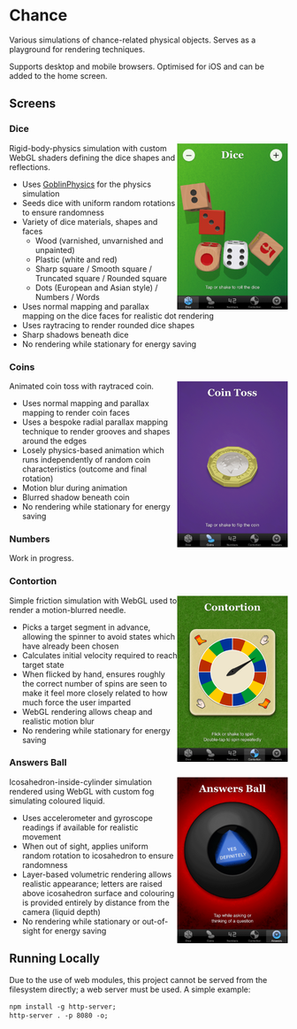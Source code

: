 # Chance

Various simulations of chance-related physical objects. Serves as a
playground for rendering techniques.

Supports desktop and mobile browsers. Optimised for iOS and can be
added to the home screen.

## Screens

### Dice

<img src="screenshots/dice-small.png" alt="Dice preview" width="200" align="right" />

Rigid-body-physics simulation with custom WebGL shaders defining the
dice shapes and reflections.

* Uses [GoblinPhysics](https://github.com/chandlerprall/GoblinPhysics)
  for the physics simulation
* Seeds dice with uniform random rotations to ensure randomness
* Variety of dice materials, shapes and faces
  - Wood (varnished, unvarnished and unpainted)
  - Plastic (white and red)
  - Sharp square / Smooth square / Truncated square / Rounded square
  - Dots (European and Asian style) / Numbers / Words
* Uses normal mapping and parallax mapping on the dice faces for
  realistic dot rendering
* Uses raytracing to render rounded dice shapes
* Sharp shadows beneath dice
* No rendering while stationary for energy saving

### Coins

<img src="screenshots/coins-small.png" alt="Coins preview" width="200" align="right" />

Animated coin toss with raytraced coin.

* Uses normal mapping and parallax mapping to render coin faces
* Uses a bespoke radial parallax mapping technique to render grooves
  and shapes around the edges
* Losely physics-based animation which runs independently of random
  coin characteristics (outcome and final rotation)
* Motion blur during animation
* Blurred shadow beneath coin
* No rendering while stationary for energy saving

### Numbers

Work in progress.

### Contortion

<img src="screenshots/contortion-small.png" alt="Contortion preview" width="200" align="right" />

Simple friction simulation with WebGL used to render a motion-blurred
needle.

* Picks a target segment in advance, allowing the spinner to avoid
  states which have already been chosen
* Calculates initial velocity required to reach target state
* When flicked by hand, ensures roughly the correct number of spins
  are seen to make it feel more closely related to how much force the
  user imparted
* WebGL rendering allows cheap and realistic motion blur
* No rendering while stationary for energy saving

### Answers Ball

<img src="screenshots/answers-small.png" alt="Answers Ball preview" width="200" align="right" />

Icosahedron-inside-cylinder simulation rendered using WebGL with custom
fog simulating coloured liquid.

* Uses accelerometer and gyroscope readings if available for realistic
  movement
* When out of sight, applies uniform random rotation to icosahedron to
  ensure randomness
* Layer-based volumetric rendering allows realistic appearance; letters
  are raised above icosahedron surface and colouring is provided
  entirely by distance from the camera (liquid depth)
* No rendering while stationary or out-of-sight for energy saving

## Running Locally

Due to the use of web modules, this project cannot be served from the
filesystem directly; a web server must be used. A simple example:

```
npm install -g http-server;
http-server . -p 8080 -o;
```
